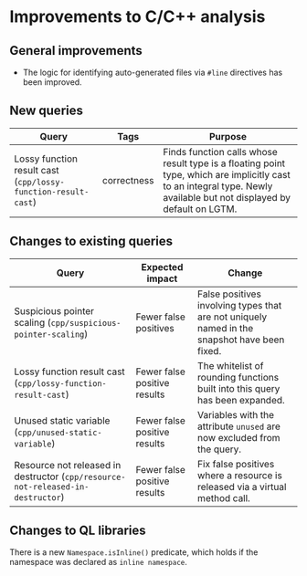 # Improvements to C/C++ analysis

## General improvements

* The logic for identifying auto-generated files via `#line` directives has been improved.

## New queries

| **Query**                   | **Tags**  | **Purpose**                                                        |
|-----------------------------|-----------|--------------------------------------------------------------------|
| Lossy function result cast (`cpp/lossy-function-result-cast`) | correctness | Finds function calls whose result type is a floating point type, which are implicitly cast to an integral type.  Newly available but not displayed by default on LGTM. |

## Changes to existing queries

| **Query**                  | **Expected impact**    | **Change**                                                       |
|----------------------------|------------------------|------------------------------------------------------------------|
| Suspicious pointer scaling (`cpp/suspicious-pointer-scaling`) | Fewer false positives | False positives involving types that are not uniquely named in the snapshot have been fixed. |
| Lossy function result cast (`cpp/lossy-function-result-cast`) | Fewer false positive results | The whitelist of rounding functions built into this query has been expanded. |
| Unused static variable (`cpp/unused-static-variable`) | Fewer false positive results | Variables with the attribute `unused` are now excluded from the query. |
| Resource not released in destructor (`cpp/resource-not-released-in-destructor`) | Fewer false positive results | Fix false positives where a resource is released via a virtual method call. |

## Changes to QL libraries

There is a new `Namespace.isInline()` predicate, which holds if the namespace was declared as `inline namespace`.
